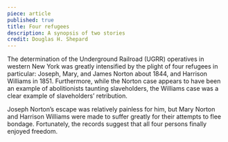 ```yaml
---
piece: article
published: true
title: Four refugees
description: A synopsis of two stories
credit: Douglas H. Shepard
---
```

The determination of the Underground Railroad (UGRR) operatives in western New York was greatly intensified by the plight of four refugees in particular: Joseph, Mary, and James Norton about 1844, and Harrison Williams in 1851. Furthermore, while the Norton case appears to have been an example of abolitionists taunting slaveholders, the Williams case was a clear example of slaveholders’ retribution.

Joseph Norton’s escape was relatively painless for him, but Mary Norton and Harrison Williams were made to suffer greatly for their attempts to flee bondage. Fortunately, the records suggest that all four persons finally enjoyed freedom.